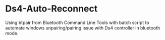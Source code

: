 # Ds4-Auto-Reconnect
Using btpair from Bluetooth Command Line Tools with batch script to automate windows unpairing/pairing issue with Ds4 controller in bluetooth mode.
